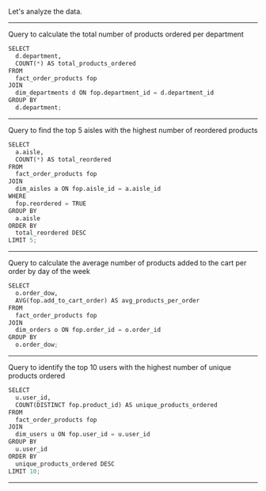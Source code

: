 Let's analyze the data.

-----------------------------------------------
Query to calculate the total number of products ordered per department

```python
SELECT
  d.department,
  COUNT(*) AS total_products_ordered
FROM
  fact_order_products fop
JOIN
  dim_departments d ON fop.department_id = d.department_id
GROUP BY
  d.department;
```
-----------------------------------------------
Query to find the top 5 aisles with the highest number of reordered products

```python
SELECT
  a.aisle,
  COUNT(*) AS total_reordered
FROM
  fact_order_products fop
JOIN
  dim_aisles a ON fop.aisle_id = a.aisle_id
WHERE
  fop.reordered = TRUE
GROUP BY
  a.aisle
ORDER BY
  total_reordered DESC
LIMIT 5;
```
-----------------------------------------------
Query to calculate the average number of products added to the cart per order by day of the week

```python
SELECT
  o.order_dow,
  AVG(fop.add_to_cart_order) AS avg_products_per_order
FROM
  fact_order_products fop
JOIN
  dim_orders o ON fop.order_id = o.order_id
GROUP BY
  o.order_dow;
```
-----------------------------------------------
Query to identify the top 10 users with the highest number of unique products ordered

```python
SELECT
  u.user_id,
  COUNT(DISTINCT fop.product_id) AS unique_products_ordered
FROM
  fact_order_products fop
JOIN
  dim_users u ON fop.user_id = u.user_id
GROUP BY
  u.user_id
ORDER BY
  unique_products_ordered DESC
LIMIT 10;
```
-----------------------------------------------
